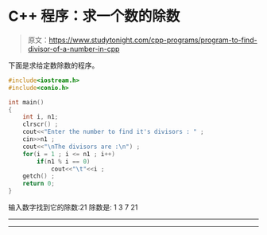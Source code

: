 # C++ 程序：求一个数的除数

> 原文：<https://www.studytonight.com/cpp-programs/program-to-find-divisor-of-a-number-in-cpp>

下面是求给定数除数的程序。

```cpp
#include<iostream.h>
#include<conio.h>

int main()
{
    int i, n1;
    clrscr() ;
    cout<<"Enter the number to find it's divisors : " ;
    cin>>n1 ;
    cout<<"\nThe divisors are :\n") ;
    for(i = 1 ; i <= n1 ; i++)
        if(n1 % i == 0)
            cout<<"\t"<<i ;
    getch() ;
    return 0;
}
```

输入数字找到它的除数:21
除数是:
1 3 7 21

* * *

* * *
